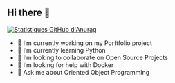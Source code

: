 ## Hi there 👋

[![Statistiques GitHub d'Anurag](https://github-readme-stats.vercel.app/api?username=Edouard26&show_icons=true&theme=radical)](https://github.com/anuraghazra/github-readme-stats)



- 🔭 I’m currently working on my Porftfolio project 
- 🌱 I’m currently learning Python 
- 👯 I’m looking to collaborate on Open Source Projects
- 🤔 I’m looking for help with Docker
- 💬 Ask me about Oriented Object Programming
